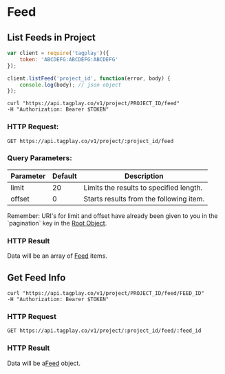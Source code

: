 # Feed


## List Feeds in Project


```javascript
var client = require('tagplay')({
	token: 'ABCDEFG:ABCDEFG:ABCDEFG'
});

client.listFeed('project_id', function(error, body) {
	console.log(body); // json object
});
```

```shell
curl "https://api.tagplay.co/v1/project/PROJECT_ID/feed"
-H "Authorization: Bearer $TOKEN"
```

### HTTP Request:

`GET https://api.tagplay.co/v1/project/:project_id/feed`

### Query Parameters:

Parameter | Default | Description
--------- | ------- | -----------
limit  | 20 | Limits the results to specified length.
offset |  0 | Starts results from the following item.

<aside class="success">
Remember: URI's for limit and offset have already been given to you
in the `pagination` key in the <a href="#data-objects">Root Object</a>.
</aside>

### HTTP Result

Data will be an array of [Feed](#feed) items.

## Get Feed Info

```shell
curl "https://api.tagplay.co/v1/project/PROJECT_ID/feed/FEED_ID"
-H "Authorization: Bearer $TOKEN"
```

### HTTP Request

`GET https://api.tagplay.co/v1/project/:project_id/feed/:feed_id`

### HTTP Result

Data will be a[Feed](#feed) object.
